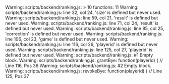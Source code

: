 Warning: scripts/backend/ranking.js: > 10 functions: 11
Warning: scripts/backend/ranking.js: line 32, col 24, 'size' is defined but never used.
Warning: scripts/backend/ranking.js: line 59, col 21, 'result' is defined but never used.
Warning: scripts/backend/ranking.js: line 71, col 24, 'result' is defined but never used.
Warning: scripts/backend/ranking.js: line 85, col 25, 'correction' is defined but never used.
Warning: scripts/backend/ranking.js: line 106, col 23, 'game' is defined but never used.
Warning: scripts/backend/ranking.js: line 116, col 26, 'playerid' is defined but never used.
Warning: scripts/backend/ranking.js: line 125, col 27, 'playerid' is defined but never used.
Warning: scripts/backend/ranking.js:  #1 Empty block.
Warning: scripts/backend/ranking.js:     grantBye: function(playerid) { // Line 116, Pos 36
Warning: scripts/backend/ranking.js:  #2 Empty block.
Warning: scripts/backend/ranking.js:     revokeBye: function(playerid) { // Line 125, Pos 37
